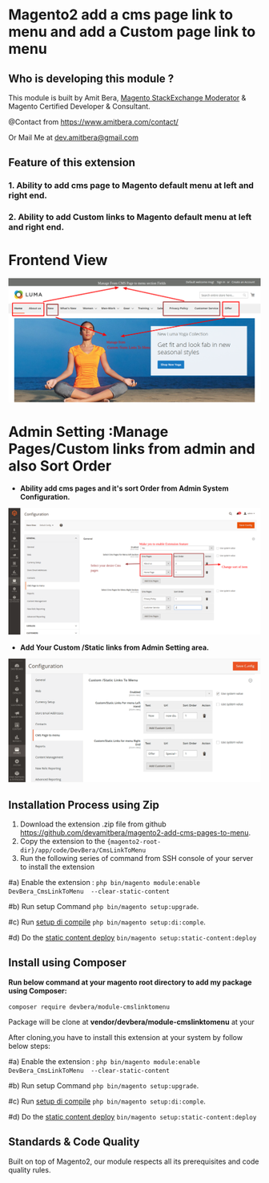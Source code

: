 Magento2 add a cms page link to menu and add a Custom page link to menu
========================



## Who is developing this module ? 


This module is built by Amit Bera, [Magento StackExchange Moderator](https://magento.stackexchange.com/users/4564/amit-bera?tab=profile) & Magento Certified Developer & Consultant.

@Contact from https://www.amitbera.com/contact/

Or  Mail Me at dev.amitbera@gmail.com

## Feature of this extension



### 1. Ability to add cms page to Magento default menu at left and right end.

### 2. Ability to add Custom links to Magento default menu at left and right end.

# Frontend View

![Menu](docs/static/frontend.png)

# Admin Setting :Manage Pages/Custom links from admin and also Sort Order

 - **Ability add cms pages and it's sort Order from Admin System Configuration.**

![Admin Setting](docs/static/enable%20Setting.png)

 - **Add Your Custom /Static links from Admin Setting area.**
 
 ![Admin Setting](docs/static/Custom_links.png)
 


## Installation Process using Zip

1. Download the extension .zip file from github https://github.com/devamitbera/magento2-add-cms-pages-to-menu.
2. Copy the extension  to the `{magento2-root-dir}/app/code/DevBera/CmsLinkToMenu` 
3. Run the following series of command from SSH console of your server to install  the extension

#a)  Enable the extension : `php bin/magento module:enable DevBera_CmsLinkToMenu  --clear-static-content`

#b)  Run setup  Command `php bin/magento setup:upgrade`.

#c)  Run [setup di compile](https://devdocs.magento.com/guides/v2.3/config-guide/cli/config-cli-subcommands-compiler.html) `php bin/magento setup:di:comple`.

#d)  Do the [static content deploy](https://devdocs.magento.com/guides/v2.3/config-guide/cli/config-cli-subcommands-static-view.html) `bin/magento setup:static-content:deploy`

## Install using Composer


**Run below command at your magento root directory to add my package using Composer:**

`composer require devbera/module-cmslinktomenu`
 
 Package will be  clone at **vendor/devbera/module-cmslinktomenu** at your
 
 After cloning,you have to install this extension at your system by follow below steps:
 
 
#a)  Enable the extension : `php bin/magento module:enable DevBera_CmsLinkToMenu  --clear-static-content`

#b)  Run setup  Command `php bin/magento setup:upgrade`.

#c)  Run [setup di compile](https://devdocs.magento.com/guides/v2.3/config-guide/cli/config-cli-subcommands-compiler.html) `php bin/magento setup:di:comple`.

#d)  Do the [static content deploy](https://devdocs.magento.com/guides/v2.3/config-guide/cli/config-cli-subcommands-static-view.html) `bin/magento setup:static-content:deploy`
 

## Standards & Code Quality

Built on top of Magento2, our module respects all its prerequisites and code quality rules.

